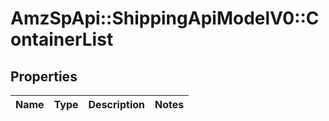 # AmzSpApi::ShippingApiModelV0::ContainerList

## Properties
Name | Type | Description | Notes
------------ | ------------- | ------------- | -------------

